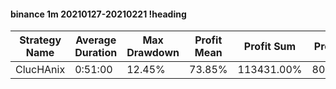 #### binance 1m 20210127-20210221 !heading
| Strategy Name | Average Duration | Max Drawdown | Profit Mean | Profit Sum | Profit Total | Trade Count | Win Rate |
| ------------- | ---------------- | ------------ | ----------- | ---------- | ------------ | ----------- | -------- |
| ClucHAnix     | 0:51:00          | 12.45%       | 73.85%      | 113431.00% | 80259.00%    | 1536        | 72.92%   |